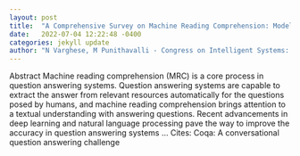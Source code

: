 ```yaml
---
layout: post
title:  "A Comprehensive Survey on Machine Reading Comprehension: Models, Benchmarked Datasets, Evaluation Metrics, and Trends"
date:   2022-07-04 12:22:48 -0400
categories: jekyll update
author: "N Varghese, M Punithavalli - Congress on Intelligent Systems: Proceedings of CIS …, 2022"
---
```

Abstract Machine reading comprehension (MRC) is a core process in question answering systems. Question answering systems are capable to extract the answer from relevant resources automatically for the questions posed by humans, and machine reading comprehension brings attention to a textual understanding with answering questions. Recent advancements in deep learning and natural language processing pave the way to improve the accuracy in question answering systems …
Cites: ‪Coqa: A conversational question answering challenge‬  